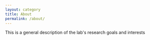 ```yaml
---
layout: category
title: About
permalink: /about/
---
```


This is a general description of the lab's research goals and interests
